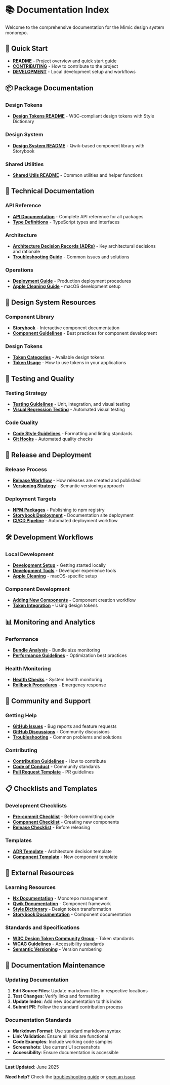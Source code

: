 # 📚 Documentation Index

Welcome to the comprehensive documentation for the Mimic design system monorepo.

## 🎯 Quick Start

- **[README](../README.md)** - Project overview and quick start guide
- **[CONTRIBUTING](../CONTRIBUTING.md)** - How to contribute to the project
- **[DEVELOPMENT](../DEVELOPMENT.md)** - Local development setup and workflows

## 📦 Package Documentation

### Design Tokens

- **[Design Tokens README](../packages/design-tokens/README.md)** - W3C-compliant design tokens with Style Dictionary

### Design System

- **[Design System README](../packages/design-system/README.md)** - Qwik-based component library with Storybook

### Shared Utilities

- **[Shared Utils README](../packages/shared-utils/README.md)** - Common utilities and helper functions

## 🔧 Technical Documentation

### API Reference

- **[API Documentation](./API.md)** - Complete API reference for all packages
- **[Type Definitions](./API.md#type-definitions)** - TypeScript types and interfaces

### Architecture

- **[Architecture Decision Records (ADRs)](./ADR.md)** - Key architectural decisions and rationale
- **[Troubleshooting Guide](./TROUBLESHOOTING.md)** - Common issues and solutions

### Operations

- **[Deployment Guide](./DEPLOYMENT.md)** - Production deployment procedures
- **[Apple Cleaning Guide](../APPLE_CLEANING.md)** - macOS development setup

## 🎨 Design System Resources

### Component Library

- **[Storybook](https://iamjonobo.github.io/mimic/storybook/)** - Interactive component documentation
- **[Component Guidelines](../CONTRIBUTING.md#component-guidelines)** - Best practices for component development

### Design Tokens

- **[Token Categories](../packages/design-tokens/README.md#token-categories)** - Available design tokens
- **[Token Usage](../packages/design-tokens/README.md#usage)** - How to use tokens in your applications

## 🧪 Testing and Quality

### Testing Strategy

- **[Testing Guidelines](../CONTRIBUTING.md#testing-requirements)** - Unit, integration, and visual testing
- **[Visual Regression Testing](../packages/design-system/README.md#visual-regression-testing)** - Automated visual testing

### Code Quality

- **[Code Style Guidelines](../CONTRIBUTING.md#code-style-guidelines)** - Formatting and linting standards
- **[Git Hooks](../APPLE_CLEANING.md#git-hooks)** - Automated quality checks

## 🚀 Release and Deployment

### Release Process

- **[Release Workflow](../CONTRIBUTING.md#submitting-changes)** - How releases are created and published
- **[Versioning Strategy](./DEPLOYMENT.md#package-publishing)** - Semantic versioning approach

### Deployment Targets

- **[NPM Packages](./DEPLOYMENT.md#package-publishing)** - Publishing to npm registry
- **[Storybook Deployment](./DEPLOYMENT.md#storybook-deployment)** - Documentation site deployment
- **[CI/CD Pipeline](./DEPLOYMENT.md#cicd-pipeline)** - Automated deployment workflow

## 🛠️ Development Workflows

### Local Development

- **[Development Setup](../DEVELOPMENT.md#quick-start)** - Getting started locally
- **[Development Tools](../scripts/setup-dx.sh)** - Developer experience tools
- **[Apple Cleaning](../APPLE_CLEANING.md)** - macOS-specific setup

### Component Development

- **[Adding New Components](../packages/design-system/README.md#adding-new-components)** - Component creation workflow
- **[Token Integration](../packages/design-tokens/README.md#integration-with-penpot)** - Using design tokens

## 📊 Monitoring and Analytics

### Performance

- **[Bundle Analysis](./DEPLOYMENT.md#performance-monitoring)** - Bundle size monitoring
- **[Performance Guidelines](../packages/design-system/README.md#performance)** - Optimization best practices

### Health Monitoring

- **[Health Checks](./DEPLOYMENT.md#monitoring-and-maintenance)** - System health monitoring
- **[Rollback Procedures](./DEPLOYMENT.md#rollback-procedures)** - Emergency response

## 🤝 Community and Support

### Getting Help

- **[GitHub Issues](https://github.com/IAmJonoBo/mimic/issues)** - Bug reports and feature requests
- **[GitHub Discussions](https://github.com/IAmJonoBo/mimic/discussions)** - Community discussions
- **[Troubleshooting](./TROUBLESHOOTING.md)** - Common problems and solutions

### Contributing

- **[Contribution Guidelines](../CONTRIBUTING.md)** - How to contribute
- **[Code of Conduct](../CONTRIBUTING.md#code-of-conduct)** - Community standards
- **[Pull Request Template](../.github/pull_request_template.md)** - PR guidelines

## 📋 Checklists and Templates

### Development Checklists

- **[Pre-commit Checklist](../CONTRIBUTING.md#submitting-changes)** - Before committing code
- **[Component Checklist](../packages/design-system/README.md#contributing)** - Creating new components
- **[Release Checklist](./DEPLOYMENT.md#deployment-checklist)** - Before releasing

### Templates

- **[ADR Template](./ADR.md#adr-template)** - Architecture decision template
- **[Component Template](../packages/design-system/README.md#adding-new-components)** - New component template

## 🔗 External Resources

### Learning Resources

- **[Nx Documentation](https://nx.dev/docs)** - Monorepo management
- **[Qwik Documentation](https://qwik.builder.io/)** - Component framework
- **[Style Dictionary](https://amzn.github.io/style-dictionary/)** - Design token transformation
- **[Storybook Documentation](https://storybook.js.org/docs)** - Component documentation

### Standards and Specifications

- **[W3C Design Token Community Group](https://www.w3.org/community/design-tokens/)** - Token standards
- **[WCAG Guidelines](https://www.w3.org/WAI/WCAG21/quickref/)** - Accessibility standards
- **[Semantic Versioning](https://semver.org/)** - Version numbering

## 📝 Documentation Maintenance

### Updating Documentation

1. **Edit Source Files**: Update markdown files in respective locations
2. **Test Changes**: Verify links and formatting
3. **Update Index**: Add new documentation to this index
4. **Submit PR**: Follow the standard contribution process

### Documentation Standards

- **Markdown Format**: Use standard markdown syntax
- **Link Validation**: Ensure all links are functional
- **Code Examples**: Include working code samples
- **Screenshots**: Use current UI screenshots
- **Accessibility**: Ensure documentation is accessible

---

**Last Updated**: June 2025

**Need help?** Check the [troubleshooting guide](./TROUBLESHOOTING.md) or [open an issue](https://github.com/IAmJonoBo/mimic/issues/new).
